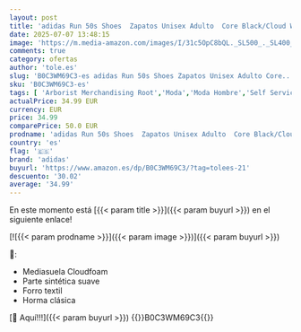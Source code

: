 ```yaml
---
layout: post
title: 'adidas Run 50s Shoes  Zapatos Unisex Adulto  Core Black/Cloud White/Grey Six  42 EU'
date: 2025-07-07 13:48:15
image: 'https://m.media-amazon.com/images/I/31c5OpC8bQL._SL500_._SL400_.jpg'
comments: true
category: ofertas
author: 'tole.es'
slug: 'B0C3WM69C3-es adidas Run 50s Shoes Zapatos Unisex Adulto Core...'
sku: 'B0C3WM69C3-es'
tags: [ 'Arborist Merchandising Root','Moda','Moda Hombre','Self Service','Shoes | Co-gender | Fashion & Athletic Trainers','Softlines | Shoes | Co-gender','Special Features Stores','Top Brands Shoes Selection','Zapatillas casual para hombre','Zapatillas deportivas y de moda para hombre','Zapatos para hombre','adidas','c8538d25-3af9-48d3-aeff-5f3ce5572a36_0','c8538d25-3af9-48d3-aeff-5f3ce5572a36_2701','c8538d25-3af9-48d3-aeff-5f3ce5572a36_3901','zapatos','🇪🇸', ]
actualPrice: 34.99 EUR
currency: EUR
price: 34.99
comparePrice: 50.0 EUR
prodname: 'adidas Run 50s Shoes  Zapatos Unisex Adulto  Core Black/Cloud White/Grey Six  42 EU'
country: 'es'
flag: '🇪🇸'
brand: 'adidas'
buyurl: 'https://www.amazon.es/dp/B0C3WM69C3/?tag=tolees-21'
descuento: '30.02'
average: '34.99'
---
```


En este momento está [{{< param title >}}]({{< param buyurl >}}) en el siguiente enlace!

[![{{< param prodname >}}]({{< param image >}})]({{< param buyurl >}})

🔎:

- Mediasuela Cloudfoam
- Parte sintética suave
- Forro textil
- Horma clásica

[🛒 Aquí!!!]({{< param buyurl >}})
{{<world>}}B0C3WM69C3{{</world>}}
